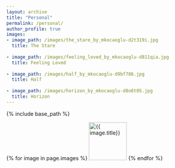 ```yaml
---
layout: archive
title: "Personal"
permalink: /personal/
author_profile: true
images:
- image_path: /images/the_stare_by_mkocaoglu-d2t319i.jpg
  title: The Stare
  
- image_path: /images/feeling_loved_by_mkocaoglu-d811qia.jpg
  title: Feeling Loved
  
- image_path: /images/half_by_mkocaoglu-d9bf786.jpg
  title: Half
  
- image_path: /images/horizon_by_mkocaoglu-d8o6t05.jpg
  title: Horizon
---
```


{% include base_path %}

<p float="left">
    {% for image in page.images %}
    <img src="{{ image.image_path }}" alt="{{ image.title}}" height="100"/>
  {% endfor %}
</p>
